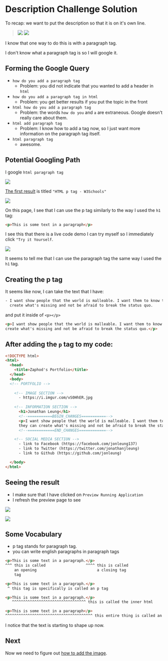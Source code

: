 # Description Challenge Solution

To recap: we want to put the description so that it is on it's own line.

> ![](img/description.png)
> ![](img/description_todo.png)

I know that one way to do this is with a paragraph tag.

I don't know what a paragraph tag is so I will google it.

## Forming the Google Query

- `how do you add a paragraph tag`
    - Problem: you did not indicate that you wanted to add a header in `html`
- `how do you add a paragraph tag in html`
    - Problem: you get better results if you put the topic in the front
- `html how do you add a paragraph tag`
    - Problem: the words `how do you` and `a` are extraneous. Google doesn't
      really care about them.
- `html add paragraph tag`
    - Problem: I know how to add a tag now, so I just want more information on
      the paragraph tag itself.
- `html paragraph tag`
    - awesome.

## Potential Googling Path

I google `html paragraph tag`
  
![](img/google_paragraph_tag.png)

[The first result](http://www.w3schools.com/tags/tag_p.asp) is titled `"HTML p
tag - W3Schools"`

![](img/p_tag.png)

On this page, I see that I can use the p tag similarly to the way I used the
`h1` tag:

```html
<p>This is some text in a paragraph</p>
```

I see this that there is a live code demo I can try myself so I immediately
click `"Try it Yourself`.

![](img/p_example.png)

It seems to tell me that I can use the paragraph tag the same way I used the
`h1` tag.

## Creating the p tag

It seems like now, I can take the text that I have:

```html
- I want show people that the world is malleable. I want them to know they can
  create what's missing and not be afraid to break the status quo.
```

and put it inside of `<p></p>`

```html
<p>I want show people that the world is malleable. I want them to know they can
create what's missing and not be afraid to break the status quo.</p>
```

## After adding the `p` tag to my code:

```html
<!DOCTYPE html>
<html>
  <head>
    <title>Zaphod's Portfolio</title>
  </head>
  <body>
  <!-- PORTFOLIO -->
  
    <!-- IMAGE SECTION -->
      - https://i.imgur.com/vS0HhER.jpg
  
    <!-- INFORMATION SECTION -->
      <h1>Jonathan Leung</h1>
      <!--===========BEGIN_CHANGES===========-->
      <p>I want show people that the world is malleable. I want them to know 
      they can create what's missing and not be afraid to break the status quo.</p>
      <!--============END_CHANGES============-->          

    <!-- SOCIAL MEDIA SECTION -->
      - link to Facebook (https://facebook.com/jonleung137)
      - link to Twitter (https://twitter.com/jonathanjleung)
      - link to Github (https://github.com/jonleung)

  </body>
</html>
```

## Seeing the result

- I make sure that I have clicked on `Preview Running Application`
- I refresh the preview page to see

![](img/paragraph.png)

![](img/celebration.gif)

## Some Vocabulary

- p tag stands for paragraph tag.
- you can write english paragraphs in paragraph tags

```html
<p>This is some text in a paragraph.</p>
^^^ this is called                  ^^^^ this is called
    an opening                           a closing tag
    tag 
```

```html
<p>This is some text in a paragraph.</p>
 ^ this tag is specifically is called an p tag
```

```html
<p>This is some text in a paragraph.</p>
   ^^^^^^^^^^^^^^^^^^^^^^^^^^^^^^^^^ this is called the inner html
```

```html
<p>This is some text in a paragraph</p>
^^^^^^^^^^^^^^^^^^^^^^^^^^^^^^^^^^^^^^^ this entire thing is called an element
```



I notice that the text is starting to shape up now.

## Next

Now we need to figure out [how to add the image](image_challenge.md).
